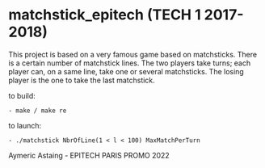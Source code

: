 # matchstick_epitech (TECH 1 2017-2018)

This project is based on a very famous game based on matchsticks.
There is a certain number of matchstick lines.
The two players take turns; each player can, on a same line, take one or several matchsticks.
The losing player is the one to take the last matchstick.

to build:

    - make / make re
    
to launch:

    - ./matchstick NbrOfLine(1 < l < 100) MaxMatchPerTurn

Aymeric Astaing - EPITECH PARIS PROMO 2022
